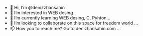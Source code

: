 - 👋 Hi, I’m @denizzhansahin
- 👀 I’m interested in WEB desing
- 🌱 I’m currently learning WEB desing, C, Pyhton...
- 💞️ I’m looking to collaborate on this space for freedom world ...
- 📫 How you to reach me? Go to denizhansahin.com ...

<!---
denizzhansahin/denizzhansahin is a ✨ special ✨ repository because its `README.md` (this file) appears on your GitHub profile.
You can click the Preview link to take a look at your changes.
--->
